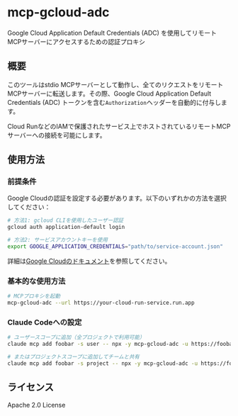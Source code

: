 # mcp-gcloud-adc

Google Cloud Application Default Credentials (ADC) を使用してリモートMCPサーバーにアクセスするための認証プロキシ

## 概要

このツールはstdio MCPサーバーとして動作し、全てのリクエストをリモートMCPサーバーに転送します。その際、Google Cloud Application Default Credentials (ADC) トークンを含む`Authorization`ヘッダーを自動的に付与します。

Cloud RunなどのIAMで保護されたサービス上でホストされているリモートMCPサーバーへの接続を可能にします。

## 使用方法

### 前提条件

Google Cloudの認証を設定する必要があります。以下のいずれかの方法を選択してください：

```bash
# 方法1: gcloud CLIを使用したユーザー認証
gcloud auth application-default login

# 方法2: サービスアカウントキーを使用
export GOOGLE_APPLICATION_CREDENTIALS="path/to/service-account.json"
```

詳細は[Google Cloudのドキュメント](https://cloud.google.com/docs/authentication/provide-credentials-adc)を参照してください。

### 基本的な使用方法

```bash
# MCPプロキシを起動
mcp-gcloud-adc --url https://your-cloud-run-service.run.app
```

### Claude Codeへの設定

```bash
# ユーザースコープに追加（全プロジェクトで利用可能）
claude mcp add foobar -s user -- npx -y mcp-gcloud-adc -u https://foobar.run.app

# またはプロジェクトスコープに追加してチームと共有
claude mcp add foobar -s project -- npx -y mcp-gcloud-adc -u https://foobar.run.app
```

## ライセンス

Apache 2.0 License